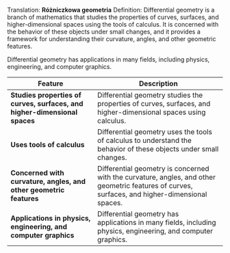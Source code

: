 Translation: **Różniczkowa geometria**
Definition:
Differential geometry is a branch of mathematics that studies the properties of curves, surfaces, and higher-dimensional spaces using the tools of calculus. It is concerned with the behavior of these objects under small changes, and it provides a framework for understanding their curvature, angles, and other geometric features.

Differential geometry has applications in many fields, including physics, engineering, and computer graphics.

|Feature|Description|
|---|---|
|**Studies properties of curves, surfaces, and higher-dimensional spaces**|Differential geometry studies the properties of curves, surfaces, and higher-dimensional spaces using calculus.|
|**Uses tools of calculus**|Differential geometry uses the tools of calculus to understand the behavior of these objects under small changes.|
|**Concerned with curvature, angles, and other geometric features**|Differential geometry is concerned with the curvature, angles, and other geometric features of curves, surfaces, and higher-dimensional spaces.|
|**Applications in physics, engineering, and computer graphics**|Differential geometry has applications in many fields, including physics, engineering, and computer graphics.|